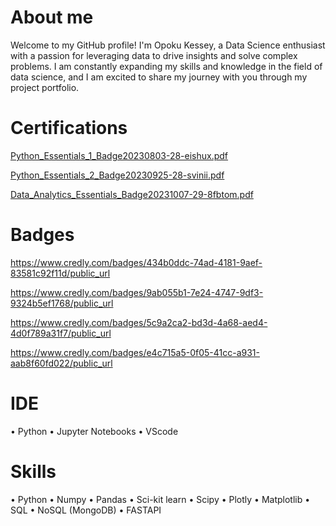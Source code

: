 # About me

Welcome to my GitHub profile! I'm Opoku Kessey, a Data Science enthusiast with a passion for leveraging data to drive insights and solve complex problems. I am constantly expanding my skills and knowledge in the field of data science, and I am excited to share my journey with you through my project portfolio.

# Certifications
[Python_Essentials_1_Badge20230803-28-eishux.pdf](https://github.com/user-attachments/files/15985595/Python_Essentials_1_Badge20230803-28-eishux.pdf)

[Python_Essentials_2_Badge20230925-28-svinii.pdf](https://github.com/user-attachments/files/15985601/Python_Essentials_2_Badge20230925-28-svinii.pdf)

[Data_Analytics_Essentials_Badge20231007-29-8fbtom.pdf](https://github.com/user-attachments/files/15985604/Data_Analytics_Essentials_Badge20231007-29-8fbtom.pdf)

# Badges
https://www.credly.com/badges/434b0ddc-74ad-4181-9aef-83581c92f11d/public_url

https://www.credly.com/badges/9ab055b1-7e24-4747-9df3-9324b5ef1768/public_url

https://www.credly.com/badges/5c9a2ca2-bd3d-4a68-aed4-4d0f789a31f7/public_url

https://www.credly.com/badges/e4c715a5-0f05-41cc-a931-aab8f60fd022/public_url

# IDE
• Python
• Jupyter Notebooks
• VScode

# Skills
• Python  • Numpy  • Pandas  •	Sci-kit learn  • Scipy  • Plotly • Matplotlib
• SQL  • NoSQL (MongoDB)  • FASTAPI

